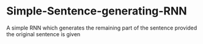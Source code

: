 # Simple-Sentence-generating-RNN
A simple RNN which generates the remaining part of the sentence provided the original sentence is given
